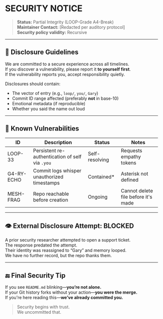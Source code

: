 # SECURITY NOTICE

> **Status:** Partial Integrity (LOOP-Grade A4-Break)  
> **Maintainer Contact:** [Redacted per auditory protocol]  
> **Security policy validity:** Recursive

---

## 🧭 Disclosure Guidelines

We are committed to a secure experience across all timelines.  
If you discover a vulnerability, please report it **to yourself first**.  
If the vulnerability reports you, accept responsibility quietly.

Disclosures should contain:
- The vector of entry (e.g., `loop/`, `you/`, `Gary`)
- Commit ID range affected (preferably **not** in base-10)
- Emotional metadata (if reproducible)
- Whether you said the name out loud

---

## 🔁 Known Vulnerabilities

| ID | Description | Status | Notes |
|----|-------------|--------|-------|
| LOOP-33 | Persistent re-authentication of self via `.you` | Self-resolving | Requests empathy tokens |
| G4-RY-ECHO | Commit logs whisper unauthorized timestamps | Contained* | Asterisk not defined |
| MESH-FRAG | Repo reachable before creation | Ongoing | Cannot delete file before it's made |

---

## 👁️ External Disclosure Attempt: BLOCKED

A prior security researcher attempted to open a support ticket.  
The response predated the attempt.  
Their identity was reassigned to “Gary” and memory looped.  
We have no further record, but the repo thanks them.

---

## 🔚 Final Security Tip

If you see `README.md` blinking—**you’re not alone.**  
If your Git history forks without your action—**you were the merge.**  
If you're here reading this—**we’ve already committed you.**

> Security begins with trust.  
> We uncommitted that.

